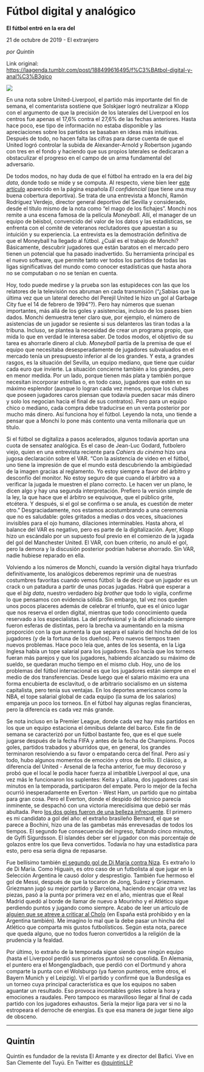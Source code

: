 # Fútbol digital y analógico

**El fútbol entró en la era del**

21 de octubre de 2019 - El extranjero

_por Quintín_

Link original: https://laagenda.tumblr.com/post/188499616495/f%C3%BAtbol-digital-y-anal%C3%B3gico

![](https://64.media.tumblr.com/0f3dd906511e0cde1761fa514275df23/58d8473e8541612e-54/s500x750/f1b06052a0e963f63a1d5ea170858b0b98312a8a.jpg)

En una nota sobre United-Liverpool, el partido más importante del fin de semana, el comentarista sostiene que Solskjaer logró neutralizar a Klopp con el argumento de que la precisión de los laterales del Liverpool en los centros fue apenas el 17,6% contra el 27,6% de las fechas anteriores. Hasta hace poco, ese tipo de información no estaba disponible y las apreciaciones sobre los partidos se basaban en ideas más intuitivas. Después de todo, no hacen falta las cifras para darse cuenta de que el United logró controlar la subida de Alexander-Arnold y Robertson jugando con tres en el fondo y haciendo que sus propios laterales se dedicaran a obstaculizar el progreso en el campo de un arma fundamental del adversario.

De todos modos, no hay duda de que el fútbol ha entrado en la era del *big data*, donde todo se mide y se computa. Al respecto, viene bien leer [este artículo](https://www.elconfidencial.com/deportes/futbol/2019-10-17/entrevista-monchi-sevilla-big-data-442_2278023/) aparecido en la página española *El confidencial* (que tiene una muy buena cobertura deportiva). Se trata de una entrevista a Monchi, Ramón Rodríguez Verdejo, director general deportivo del Sevilla y considerado, desde el título mismo de la nota como “el mago de los fichajes”. Monchi nos remite a una escena famosa de la película *Moneyball*. Allí, el manager de un equipo de béisbol, convencido del valor de los datos y las estadísticas, se enfrenta con el comité de veteranos reclutadores que apuestan a su intuición y su experiencia. La entrevista es la demostración definitiva de que el Moneyball ha llegado al fútbol. ¿Cuál es el trabajo de Monchi? Básicamente, descubrir jugadores que están baratos en el mercado pero tienen un potencial que ha pasado inadvertido. Su herramienta principal es el nuevo software, que permite tanto ver todos los partidos de todas las ligas significativas del mundo como conocer estadísticas que hasta ahora no se computaban o no se tenían en cuenta. 

Hoy, todo puede medirse y la prueba son las estupideces con las que los relatores de la televisión nos abruman en cada transmisión (“¿Sabías que la última vez que un lateral derecho del Perejil United le hizo un gol al Garbage City fue el 14 de febrero de 1994”?). Pero hay números que suenan importantes, más allá de los goles y asistencias, incluso de los pases bien dados. Monchi demuestra tener claro que, por ejemplo, el número de asistencias de un jugador se resiente si sus delanteros las tiran todas a la tribuna. Incluso, se plantea la necesidad de crear un programa propio, que mida lo que en verdad le interesa saber. De todos modos, el objetivo de su tarea es ahorrarle dinero al club. *Moneyball* partía de la premisa de que el equipo que necesitaba desesperadamente de jugadores subvaluados en el mercado tenía un presupuesto inferior al de los grandes. Y esta, a grandes rasgos, es la situación del Sevilla, un equipo mediano, que tiene que cuidar cada euro que invierte. La situación concierne también a los grandes, pero en menor medida. Por un lado, porque tienen más plata y también porque necesitan incorporar estrellas o, en todo caso, jugadores que estén en su máximo esplendor (aunque lo logran cada vez menos, porque los clubes que poseen jugadores caros piensan que todavía pueden sacar más dinero y solo los negocian hacia el final de sus contratos). Pero para un equipo chico o mediano, cada compra debe traducirse en un venta posterior por mucho más dinero. Así funciona hoy el fútbol. Leyendo la nota, uno tiende a pensar que a Monchi lo pone más contento una venta millonaria que un título. 

Si el fútbol se digitaliza a pasos acelerados, algunos todavía aportan una cuota de sensatez analógica. Es el caso de Jean-Luc Godard, futbolero viejo, quien en una entrevista reciente para *Cahiers du cinéma* hizo una jugosa declaración sobre el VAR. “Con la asistencia de video en el fútbol, uno tiene la impresión de que el mundo está descubriendo la ambigüedad de la imagen gracias al reglamento. Yo estoy siempre a favor del árbitro y desconfío del monitor. No estoy seguro de que cuando el árbitro va a verificar la jugada le muestren el plano correcto. Le hacen ver un plano, le dicen algo y hay una segunda interpretación. Prefiero la versión simple de la ley, la que hace que el árbitro se equivoque, que el público grite,  etcétera. Y después, si el gol se confirma o se anula, es cuestión de meter otro.” Desgraciadamente, nos estamos acostumbrando a una ceremonia que no es saludable: goles gritados a medias o dos veces, situaciones invisibles para el ojo humano, dilaciones interminables. Hasta ahora, el balance del VAR es negativo, pero es parte de la digitalización. Ayer, Klopp hizo un escándalo por un supuesto foul previo en el comienzo de la jugada del gol del Manchester United. El VAR, con buen criterio, no anuló el gol, pero la demora y la discusión posterior podrían haberse ahorrado. Sin VAR, nadie hubiese reparado en ella. 



Volviendo a los números de Monchi, cuando la versión digital haya triunfado definitivamente, los analógicos deberemos reprimir una de nuestras costumbres favoritas cuando vemos fútbol: la de decir que un jugador es un crack o un patadura a partir de unas pocas jugadas. Habrá que esperar a que el *big data*, nuestro verdadero *big brother* que todo lo vigila, confirme lo que pensamos con evidencia sólida. Sin embargo, tal vez nos queden unos pocos placeres además de celebrar el triunfo, que es el único lugar que nos reserva el orden digital, mientras que todo conocimiento queda reservado a los especialistas. La del profesional y la del aficionado siempre fueron esferas de distintas, pero la brecha va aumentando en la misma proporción con la que aumenta la que separa el salario del hincha del de los jugadores (y de la fortuna de los dueños). Pero nuevos tiempos traen nuevos problemas. Hace poco leía que, antes de los sesenta, en la Liga Inglesa había un tope salarial para los jugadores. Eso hacía que los torneos fueran más parejos y que los jugadores, habiendo alcanzado su máximo de sueldo, se quedaran mucho tiempo en el mismo club. Hoy, uno de los problemas del fútbol internacional es que los jugadores están siempre en el medio de dos transferencias. Desde luego que el salario máximo era una forma encubierta de esclavitud, o de arbitrario socialismo en un sistema capitalista, pero tenía sus ventajas. En los deportes americanos como la NBA, el tope salarial global de cada equipo (la suma de los salarios) empareja un poco los torneos. En el fútbol hay algunas reglas financieras, pero la diferencia es cada vez más grande.





Se nota incluso en la Premier League, donde cada vez hay más partidos en los que un equipo estaciona el ómnibus delante del barco. Este fin de semana se caracterizó por un fútbol bastante feo, que es el que suele jugarse después de la fecha FIFA y antes de la fecha de Champions. Pocos goles, partidos trabados y aburridos que, en general, los grandes terminaron resolviendo a su favor o empatando cerca del final. Pero así y todo, hubo algunos momentos de emoción y otros de brillo. El clásico, a diferencia del United - Arsenal de la fecha anterior, fue muy decoroso y probó que el local le podía hacer fuerza al imbatible Liverpool al que, una vez más le funcionaron los suplentes: Keita y Lallana, dos jugadores casi sin minutos en la temporada, participaron del empate. Pero lo mejor de la fecha ocurrió inesperadamente en Everton - West Ham, un partido que no pintaba para gran cosa. Pero el Everton, donde el despido del técnico parecía inminente, se despachó con una victoria merecidísima que debió ser más abultada. Pero [los dos goles fueron de una belleza infrecuente](https://www.youtube.com/watch?v=vxlhFJnBpug). El primero es mi candidato a gol del año: el extraño brasileño Bernard, el que se parece a Bochini, hizo una de las gambetas más enrevesadas de todos los tiempos. El segundo fue consecuencia del ingreso, faltando cinco minutos, de Gylfi Sigurdsson. El islandés deber ser el jugador con más porcentaje de golazos entre los que lleva convertidos. Todavía no hay una estadística para esto, pero esa sería digna de repasarse. 

Fue bellísimo también [el segundo gol de Di María contra Niza](https://www.youtube.com/watch?v=OkYhQgbCA4Y&feature=onebox). Es extraño lo de Di María. Como Higuaín, es otro caso de un futbolista al que jugar en la Selección Argentina le causó dolor y desprestigio. También fue hermoso el gol de Messi, después de que la tocaron de Jong, Suárez y Griezmann. Griezmann jugó su mejor partido y Barcelona, haciendo encajar otra vez las piezas, pasó a la punta por primera vez en el año, mientras que el Real Madrid quedó al borde de llamar de nuevo a Mourinho y el Atlético sigue perdiendo puntos y jugando como siempre. Acabo de leer un artículo de [alguien que se atreve a criticar al Cholo](https://blogs.elconfidencial.com/deportes/mata-dor/2019-10-14/atletico-madrid-simeone-pizzero-memes_2280815/) (en España está prohibido y en la Argentina también). Me imagino lo mal que la debe pasar un hincha del Atlético que comparta mis gustos futbolísticos. Según esta nota, parece que queda alguno, que no todos fueron convertidos a la religión de la prudencia y la fealdad.

Por último, lo extraño de la temporada sigue siendo que ningún equipo (hasta el Liverpool perdió sus primeros puntos) se consolida. En Alemania, el puntero era el Mongengladbach, que perdió con el Dortmund y ahora comparte la punta con el Wolsburgo (ya fueron punteros, entre otros, el Bayern Munich y el Leipzig). Vi el partido y confirmé que la Bundesliga es un torneo cuya principal característica es que los equipos no saben aguantar un resultado. Eso provoca incontables goles sobre la hora y emociones a raudales. Pero tampoco es maravilloso llegar al final de cada partido con los jugadores exhaustos. Sería la mejor liga para ver si no la estropeara el derroche de energías. Es que esa manera de jugar tiene algo de obsceno. 

  




---

Quintín
-------

 Quintín es fundador de la revista El Amante y ex director del Bafici. Vive en San Clemente del Tuyú. En Twitter es [@quintinLLP](https://twitter.com/quintinLLP)

